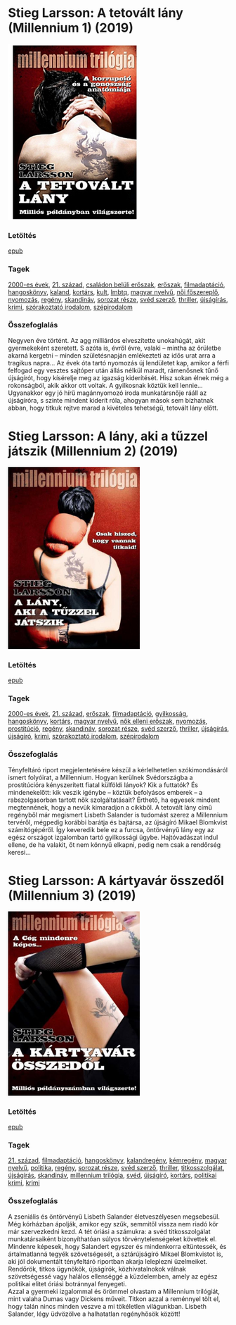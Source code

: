 # <a name="id_29">Stieg Larsson: A tetovált lány (Millennium 1) (2019)</a>
<img src="https://github.com/BercziSandor/calibre_lib/raw/main/libs/main/Stieg%20Larsson/A%20tetovalt%20lany%20%2829%29/cover.jpg" alt="cover" width="300"/>

### Letöltés
[epub](https://github.com/BercziSandor/calibre_lib/raw/main/libs/main/Stieg%20Larsson/A%20tetovalt%20lany%20%2829%29/A%20tetovalt%20lany%20-%20Stieg%20Larsson.epub)

### Tagek
[2000-es évek](https://github.com/berczisandor/calibre_lib/blob/main/libs/main/tags/2000-es%20%c3%a9vek.md), [21. század](https://github.com/berczisandor/calibre_lib/blob/main/libs/main/tags/21.%20sz%c3%a1zad.md), [családon belüli erőszak](https://github.com/berczisandor/calibre_lib/blob/main/libs/main/tags/csal%c3%a1don%20bel%c3%bcli%20er%c5%91szak.md), [erőszak](https://github.com/berczisandor/calibre_lib/blob/main/libs/main/tags/er%c5%91szak.md), [filmadaptáció](https://github.com/berczisandor/calibre_lib/blob/main/libs/main/tags/filmadapt%c3%a1ci%c3%b3.md), [hangoskönyv](https://github.com/berczisandor/calibre_lib/blob/main/libs/main/tags/hangosk%c3%b6nyv.md), [kaland](https://github.com/berczisandor/calibre_lib/blob/main/libs/main/tags/kaland.md), [kortárs](https://github.com/berczisandor/calibre_lib/blob/main/libs/main/tags/kort%c3%a1rs.md), [kult](https://github.com/berczisandor/calibre_lib/blob/main/libs/main/tags/kult.md), [lmbtq](https://github.com/berczisandor/calibre_lib/blob/main/libs/main/tags/lmbtq.md), [magyar nyelvű](https://github.com/berczisandor/calibre_lib/blob/main/libs/main/tags/magyar%20nyelv%c5%b1.md), [női főszereplő](https://github.com/berczisandor/calibre_lib/blob/main/libs/main/tags/n%c5%91i%20f%c5%91szerepl%c5%91.md), [nyomozás](https://github.com/berczisandor/calibre_lib/blob/main/libs/main/tags/nyomoz%c3%a1s.md), [regény](https://github.com/berczisandor/calibre_lib/blob/main/libs/main/tags/reg%c3%a9ny.md), [skandináv](https://github.com/berczisandor/calibre_lib/blob/main/libs/main/tags/skandin%c3%a1v.md), [sorozat része](https://github.com/berczisandor/calibre_lib/blob/main/libs/main/tags/sorozat%20r%c3%a9sze.md), [svéd szerző](https://github.com/berczisandor/calibre_lib/blob/main/libs/main/tags/sv%c3%a9d%20szerz%c5%91.md), [thriller](https://github.com/berczisandor/calibre_lib/blob/main/libs/main/tags/thriller.md), [újságírás](https://github.com/berczisandor/calibre_lib/blob/main/libs/main/tags/%c3%bajs%c3%a1g%c3%adr%c3%a1s.md), [krimi](https://github.com/berczisandor/calibre_lib/blob/main/libs/main/tags/krimi.md), [szórakoztató irodalom](https://github.com/berczisandor/calibre_lib/blob/main/libs/main/tags/sz%c3%b3rakoztat%c3%b3%20irodalom.md), [szépirodalom](https://github.com/berczisandor/calibre_lib/blob/main/libs/main/tags/sz%c3%a9pirodalom.md)

### Összefoglalás
<div>
<p>Negyven éve történt. Az agg milliárdos elveszítette unokahúgát, akit gyermekeként szeretett. S azóta is, évről évre, valaki – mintha az őrületbe akarná kergetni – minden születésnapján emlékezteti az idős urat arra a tragikus napra… Az évek óta tartó nyomozás új lendületet kap, amikor a férfi felfogad egy vesztes sajtóper után állás nélkül maradt, rámenősnek tűnő újságírót, hogy kísérelje meg az igazság kiderítését. Hisz sokan élnek még a rokonságból, akik akkor ott voltak. A gyilkosnak köztük kell lennie… Ugyanakkor egy jó hírű magánnyomozó iroda munkatársnője rááll az újságíróra, s szinte mindent kiderít róla, ahogyan mások sem bízhatnak abban, hogy titkuk rejtve marad a kivételes tehetségű, tetovált lány előtt.</p></div>


# <a name="id_26">Stieg Larsson: A lány, aki a tűzzel játszik (Millennium 2) (2019)</a>
<img src="https://github.com/BercziSandor/calibre_lib/raw/main/libs/main/Stieg%20Larsson/A%20Lany%2C%20Aki%20a%20Tuzzel%20Jatszik%20%2826%29/cover.jpg" alt="cover" width="300"/>

### Letöltés
[epub](https://github.com/BercziSandor/calibre_lib/raw/main/libs/main/Stieg%20Larsson/A%20Lany%2C%20Aki%20a%20Tuzzel%20Jatszik%20%2826%29/A%20lany%2C%20aki%20a%20tuzzel%20jatszik%20-%20Stieg%20Larsson.epub)

### Tagek
[2000-es évek](https://github.com/berczisandor/calibre_lib/blob/main/libs/main/tags/2000-es%20%c3%a9vek.md), [21. század](https://github.com/berczisandor/calibre_lib/blob/main/libs/main/tags/21.%20sz%c3%a1zad.md), [erőszak](https://github.com/berczisandor/calibre_lib/blob/main/libs/main/tags/er%c5%91szak.md), [filmadaptáció](https://github.com/berczisandor/calibre_lib/blob/main/libs/main/tags/filmadapt%c3%a1ci%c3%b3.md), [gyilkosság](https://github.com/berczisandor/calibre_lib/blob/main/libs/main/tags/gyilkoss%c3%a1g.md), [hangoskönyv](https://github.com/berczisandor/calibre_lib/blob/main/libs/main/tags/hangosk%c3%b6nyv.md), [kortárs](https://github.com/berczisandor/calibre_lib/blob/main/libs/main/tags/kort%c3%a1rs.md), [magyar nyelvű](https://github.com/berczisandor/calibre_lib/blob/main/libs/main/tags/magyar%20nyelv%c5%b1.md), [nők elleni erőszak](https://github.com/berczisandor/calibre_lib/blob/main/libs/main/tags/n%c5%91k%20elleni%20er%c5%91szak.md), [nyomozás](https://github.com/berczisandor/calibre_lib/blob/main/libs/main/tags/nyomoz%c3%a1s.md), [prostitúció](https://github.com/berczisandor/calibre_lib/blob/main/libs/main/tags/prostit%c3%baci%c3%b3.md), [regény](https://github.com/berczisandor/calibre_lib/blob/main/libs/main/tags/reg%c3%a9ny.md), [skandináv](https://github.com/berczisandor/calibre_lib/blob/main/libs/main/tags/skandin%c3%a1v.md), [sorozat része](https://github.com/berczisandor/calibre_lib/blob/main/libs/main/tags/sorozat%20r%c3%a9sze.md), [svéd szerző](https://github.com/berczisandor/calibre_lib/blob/main/libs/main/tags/sv%c3%a9d%20szerz%c5%91.md), [thriller](https://github.com/berczisandor/calibre_lib/blob/main/libs/main/tags/thriller.md), [újságírás](https://github.com/berczisandor/calibre_lib/blob/main/libs/main/tags/%c3%bajs%c3%a1g%c3%adr%c3%a1s.md), [újságíró](https://github.com/berczisandor/calibre_lib/blob/main/libs/main/tags/%c3%bajs%c3%a1g%c3%adr%c3%b3.md), [krimi](https://github.com/berczisandor/calibre_lib/blob/main/libs/main/tags/krimi.md), [szórakoztató irodalom](https://github.com/berczisandor/calibre_lib/blob/main/libs/main/tags/sz%c3%b3rakoztat%c3%b3%20irodalom.md), [szépirodalom](https://github.com/berczisandor/calibre_lib/blob/main/libs/main/tags/sz%c3%a9pirodalom.md)

### Összefoglalás
<div>
<p>Tényfeltáró riport megjelentetésére készül a kérlelhetetlen szókimondásáról ismert folyóirat, a Millennium. Hogyan kerülnek Svédországba a prostitúcióra kényszerített fiatal külföldi lányok? Kik a futtatók? És mindenekelőtt: kik veszik igénybe – köztük befolyásos emberek – a rabszolgasorban tartott nők szolgáltatásait? Érthető, ha egyesek mindent megtennének, hogy a nevük kimaradjon a cikkből. A tetovált lány című regényből már megismert Lisbeth Salander is tudomást szerez a Millennium tervéről, mégpedig korábbi barátja és bajtársa, az újságíró Mikael Blomkvist számítógépéről. Így keveredik bele ez a furcsa, öntörvényű lány egy az egész országot izgalomban tartó gyilkossági ügybe. Hajtóvadászat indul ellene, de ha valakit, őt nem könnyű elkapni, pedig nem csak a rendőrség keresi…</p></div>


# <a name="id_27">Stieg Larsson: A kártyavár összedől (Millennium 3) (2019)</a>
<img src="https://github.com/BercziSandor/calibre_lib/raw/main/libs/main/Stieg%20Larsson/A%20kartyavar%20osszedol%20%2827%29/cover.jpg" alt="cover" width="300"/>

### Letöltés
[epub](https://github.com/BercziSandor/calibre_lib/raw/main/libs/main/Stieg%20Larsson/A%20kartyavar%20osszedol%20%2827%29/A%20kartyavar%20osszedol%20-%20Stieg%20Larsson.epub)

### Tagek
[21. század](https://github.com/berczisandor/calibre_lib/blob/main/libs/main/tags/21.%20sz%c3%a1zad.md), [filmadaptáció](https://github.com/berczisandor/calibre_lib/blob/main/libs/main/tags/filmadapt%c3%a1ci%c3%b3.md), [hangoskönyv](https://github.com/berczisandor/calibre_lib/blob/main/libs/main/tags/hangosk%c3%b6nyv.md), [kalandregény](https://github.com/berczisandor/calibre_lib/blob/main/libs/main/tags/kalandreg%c3%a9ny.md), [kémregény](https://github.com/berczisandor/calibre_lib/blob/main/libs/main/tags/k%c3%a9mreg%c3%a9ny.md), [magyar nyelvű](https://github.com/berczisandor/calibre_lib/blob/main/libs/main/tags/magyar%20nyelv%c5%b1.md), [politika](https://github.com/berczisandor/calibre_lib/blob/main/libs/main/tags/politika.md), [regény](https://github.com/berczisandor/calibre_lib/blob/main/libs/main/tags/reg%c3%a9ny.md), [sorozat része](https://github.com/berczisandor/calibre_lib/blob/main/libs/main/tags/sorozat%20r%c3%a9sze.md), [svéd szerző](https://github.com/berczisandor/calibre_lib/blob/main/libs/main/tags/sv%c3%a9d%20szerz%c5%91.md), [thriller](https://github.com/berczisandor/calibre_lib/blob/main/libs/main/tags/thriller.md), [titkosszolgálat](https://github.com/berczisandor/calibre_lib/blob/main/libs/main/tags/titkosszolg%c3%a1lat.md), [újságírás](https://github.com/berczisandor/calibre_lib/blob/main/libs/main/tags/%c3%bajs%c3%a1g%c3%adr%c3%a1s.md), [skandináv](https://github.com/berczisandor/calibre_lib/blob/main/libs/main/tags/skandin%c3%a1v.md), [millennium trilógia](https://github.com/berczisandor/calibre_lib/blob/main/libs/main/tags/millennium%20tril%c3%b3gia.md), [svéd](https://github.com/berczisandor/calibre_lib/blob/main/libs/main/tags/sv%c3%a9d.md), [újságíró](https://github.com/berczisandor/calibre_lib/blob/main/libs/main/tags/%c3%bajs%c3%a1g%c3%adr%c3%b3.md), [kortárs](https://github.com/berczisandor/calibre_lib/blob/main/libs/main/tags/kort%c3%a1rs.md), [politikai krimi](https://github.com/berczisandor/calibre_lib/blob/main/libs/main/tags/politikai%20krimi.md), [krimi](https://github.com/berczisandor/calibre_lib/blob/main/libs/main/tags/krimi.md)

### Összefoglalás
<div>
<p>A zseniális és öntörvényű Lisbeth Salander életveszélyesen megsebesül. Még kórházban ápolják, amikor egy szűk, semmitől vissza nem riadó kör már szervezkedni kezd. A tét óriási a számukra: a svéd titkosszolgálat munkatársaiként bizonyíthatóan súlyos törvénytelenségeket követtek el. Mindenre képesek, hogy Salandert egyszer és mindenkorra eltüntessék, és ártalmatlanná tegyék szövetségesét, a sztárújságíró Mikael Blomkvistot is, aki jól dokumentált tényfeltáró riportban akarja leleplezni üzelmeiket. Rendőrök, titkos ügynökök, újságírók, közhivatalnokok válnak szövetségessé vagy halálos ellenséggé a küzdelemben, amely az egész politikai elitet óriási botránnyal fenyegeti. <br>Azzal a gyermeki izgalommal és örömmel olvastam a Millennium trilógiát, mint valaha Dumas vagy Dickens műveit. Titkon azzal a reménnyel tölt el, hogy talán nincs minden veszve a mi tökéletlen világunkban. Lisbeth Salander, légy üdvözölve a halhatatlan regényhősök között!</p></div>


